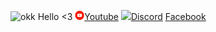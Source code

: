 ![okk](https://github.com/zijipia/Zi/assets/104454302/0ac32328-ddee-4424-bfcf-226122d7bf20)
Hello <3 [<img src="./Assets/ok2.gif" width="15"/>](./Assets/ok2.gif)[Youtube](https://www.youtube.com/@ZijiNightcore)   [<img src="./Assets/Discord.gif" width="15"/>](./Assets/Discord.gif)[Discord](https://discord.com/invite/zaskhD7PTW) [Facebook](https://www.facebook.com/Ziji.Pia)
